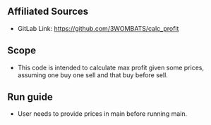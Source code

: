 ## Affiliated Sources
- GitLab Link: https://github.com/3WOMBATS/calc_profit

## Scope
- This code is intended to calculate max profit given some prices, assuming one buy one sell and that buy before sell.

## Run guide
- User needs to provide prices in main before running main.
